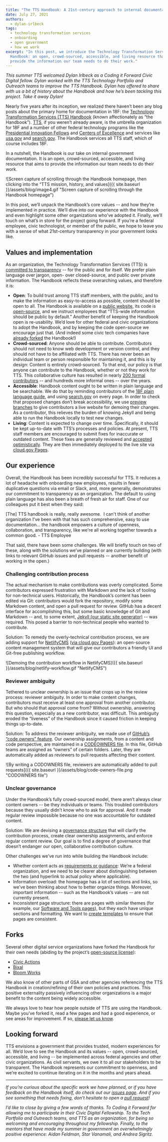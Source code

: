 ```yaml
---
title: "The TTS Handbook: A 21st-century approach to internal documentation"
date: July 27, 2021
authors:
  - dylan-irlbeck
tags:
  - technology transformation services
  - onboarding
  - open government
  - how we work
excerpt: "In this post, we introduce the Technology Transformation Services
  Handbook: an open, crowd-sourced, accessible, and living resource that aims to
  provide the information our team needs to do their work."
---
```

*This summer TTS welcomed Dylan Irlbeck as a Coding it Forward Civic Digital fellow. Dylan worked with the TTS Technology Portfolio and Outreach teams to improve the TTS Handbook. Dylan has offered to share with us a bit of history about the Handbook and how he’s been tackling this project. Take it away Dylan!*

Nearly five years after its inception, we realized there haven’t been any blog posts about the primary home for documentation in 18F: the [Technology Transformation Services (TTS) Handbook](https://handbook.tts.gsa.gov/) (known affectionately as “the Handbook”). [TTS](https://www.gsa.gov/about-us/organization/federal-acquisition-service/technology-transformation-services), if you weren’t already aware, is the umbrella organization for 18F and a number of other federal technology programs like the [Presidential Innovation Fellows](https://pif.gov/) and [Centers of Excellence](https://coe.gsa.gov/) and services like [usa.gov](https://www.usa.gov/) and [search.gov](https://search.gov/). The Handbook services all TTS staff, which of course includes 18F. 

In a nutshell, the Handbook is our take on internal government documentation. It is an open, crowd-sourced, accessible, and living resource that aims to provide the information our team needs to do their work.

![Screen capture of scrolling through the Handbook homepage, then clicking into the “TTS mission, history, and values]({{ site.baseurl }}/assets/blog/image4.gif "Screen capture of scrolling through the Handbook homepage")

In this post, we’ll unpack the Handbook’s core values -- and how they’re implemented in practice. We’ll dive into our experience with the Handbook and even highlight some other organizations who’ve adopted it. Finally, we’ll touch on what’s in store for the project going forward. If you’re a federal employee, civic technologist, or member of the public, we hope to leave you with a sense of what 21st-century transparency in your government looks like.

## Values and implementation

As an organization, the Technology Transformation Services (TTS) is [committed to transparency](https://handbook.tts.gsa.gov/tts-history/) -- for the public and for itself. We prefer plain language over jargon, open- over closed-source, and public over private information. The Handbook reflects these overarching values, and therefore it is: 

* **Open**: To build trust among TTS staff members, with the public, and to make the information as easy-to-access as possible, content should be open to all. The Handbook is available on a [public website](https://handbook.tts.gsa.gov/), its code is [open-source](https://github.com/18F/handbook), and we instruct employees that “TTS-wide information should be public by default.” Another benefit of keeping the Handbook open is re-usability. We’d love for other federal and civic organizations to adopt the Handbook, and by keeping the code open-source we encourage just that. (And indeed some civic tech companies have [already forked](#forks) the Handbook!)
* **Crowd-sourced**: Anyone should be able to contribute. Contributors should not need to know web development or version control, and they should not have to be affiliated with TTS. There has never been an individual team or person responsible for maintaining it, and this is by design: Content is entirely crowd-sourced. To that end, our policy is that anyone can contribute to the Handbook, whether or not they work for TTS. This collaborative culture has resulted in nearly [200 formal contributors](https://github.com/18F/handbook/graphs/contributors) -- and hundreds more informal ones -- over the years. 
* **Accessible**: Handbook content ought to be written in plain language and be searchable. We do that by reminding contributors of the [18F plain language guide](https://content-guide.18f.gov/our-approach/plain-language/), and using [search.gov](https://search.gov/) on every page. In order to check that proposed changes don’t break accessibility, we use [preview branches](https://federalist.18f.gov/documentation/previews/) to give contributors a live website for demoing their changes. As a contributor, this relieves the burden of knowing Jekyll and being able to run the Handbook locally to test new changes.
* **Living**: Content is expected to change over time. Specifically, it should be kept up-to-date with TTS’s processes and policies. At present, TTS staff members are encouraged to submit fixes for inaccurate or outdated content. These fixes are generally reviewed and [accepted optimistically](https://alexschroeder.ch/wiki/Optimistic_Merging). They are then immediately deployed to the live site via [cloud.gov Pages](https://federalist.18f.gov/). 

## Our experience

Overall, the Handbook has been incredibly successful for TTS. It reduces a lot of headache with onboarding new employees, results in fewer duplicative questions via email or Slack, and, more generally, demonstrates our commitment to transparency as an organization. The default to using plain language has also been a breath of fresh air for staff. One of our colleagues put it best when they said:

<div class="testimonial-blockquote">
[The] TTS handbook is really, really awesome.  I can't think of another organization I've been with that has such comprehensive, easy to use documentation… the handbook empowers a culture of openness, collaboration, and transparency, like we're all working together towards a common good.
<span>- TTS Employee </span>
</div>

That said, there have been some challenges. We will briefly touch on two of these, along with the solutions we’ve planned or are currently building (with links to relevant GitHub issues and pull requests -- another benefit of working in the open.)

### Challenging contribution process

The actual mechanism to make contributions was overly complicated. Some contributors expressed frustration with Markdown and the lack of tooling for non-technical users. Historically, the Handbook’s content has been edited via Git: contributors would fork the repository, modify some Markdown content, and open a pull request for review. GitHub has a decent interface for accomplishing this, but some basic knowledge of Git and Markdown -- and, to some extent, [Jekyll (our static site generator)](https://jekyllrb.com/) -- was required. This posed a barrier to non-technical people who wanted to contribute. 

Solution: To remedy the overly-technical contribution process, we are adding support for [NetlifyCMS](https://www.netlifycms.org/) ([via cloud.gov Pages](https://federalist.18f.gov/documentation/getting-started-with-netlify-cms/)): an open-source content management system that will give our contributors a friendly UI and Git-free publishing workflow.

![Demoing the contribution workflow in NetlifyCMS]({{ site.baseurl }}/assets/blog/netlify-workflow.gif "NetlifyCMS")

### Reviewer ambiguity

Tethered to unclear ownership is an issue that crops up in the review process: reviewer ambiguity. In order to make content changes, contributors must receive at least one approval from another contributor. But who should that approval come from? Without ownership, answering this question, especially as a new contributor, was difficult. This ambiguity eroded the “liveness” of the Handbook since it caused friction in keeping things up-to-date.

Solution: To address the reviewer ambiguity, we made use of [GitHub’s “code owners” feature](https://docs.github.com/en/github/creating-cloning-and-archiving-repositories/creating-a-repository-on-github/about-code-owners). Our ownership assignments, from a content and code perspective, are maintained in a [CODEOWNERS file](https://github.com/18F/handbook/blob/main/CODEOWNERS). In this file, GitHub teams are assigned as “owners” of certain folders. Later, they are automatically added as reviewers to pull requests affecting their content.

![By writing a CODOWNERS file, reviewers are automatically added to pull requests]({{ site.baseurl }}/assets/blog/code-owners-file.png "CODOWNERS file")

### Unclear governance

Under the Handbook’s fully crowd-sourced model, there aren’t always clear content owners -- be they individuals or teams. This troubled contributors because they usually didn’t know who to ask for approval. And it made regular review impossible because no one was accountable for outdated content.

Solution: We are devising a [governance structure](https://github.com/18F/handbook/issues?q=governance) that will clarify the contribution process, create clear ownership assignments, and enforce regular content review. Our goal is to find a degree of governance that doesn’t endanger our open, collaborative contribution culture.  

Other challenges we’ve run into while building the Handbook include: 

* Whether content acts as [requirements or guidance](https://github.com/18F/handbook/issues/2197): We’re a federal organization, and we need to be clearer about distinguishing between the two (and hyperlink to actual policy where applicable).
* Information overload: the homepage has a lot of sections and links, so we’ve been thinking about how to better organize things. Moreover, important information -- such as the Handbook’s values -- are not currently present.
* Inconsistent page structure: there are pages with similar themes (for example, our [Software and Tools pages](https://handbook.tts.gsa.gov/#software-and-tools)), but they each have unique sections and formatting. We want to [create templates](https://github.com/18F/handbook/issues/2266) to ensure that pages are consistent.

## Forks

Several other digital service organizations have forked the Handbook for their own needs (abiding by the project’s [open-source license](https://github.com/18F/handbook/blob/main/LICENSE.md)):

* [Civic Actions](https://handbook.civicactions.com/en/latest/README/) 
* [Bixal](https://techbook.bixal.com/en/latest/)
* [Bloom Works](https://bloom-handbook.readthedocs.io/en/latest/)

We also know of other parts of GSA and other agencies referencing the TTS Handbook in creation/refining of their own policies and practices. This positive externality passively influencing other organizations is a major benefit to the content being widely accessible.

We always love to hear how people outside of TTS are using the Handbook. Maybe you’ve forked it, read a few pages and had a good experience, or see areas for improvement. If so, [please let us know](https://github.com/18F/handbook/issues/new).

## Looking forward

TTS envisions a government that provides trusted, modern experiences for all. We’d love to see the Handbook and its values -- open, crowd-sourced, accessible, and living -- be implemented across federal agencies and other civic organizations. As civil servants, we owe it to all our stakeholders to be transparent. The Handbook represents our commitment to openness, and we’re excited to continue iterating on it in the months and years ahead.

- - -

*If you’re curious about the specific work we have planned, or if you have feedback on the Handbook itself, do check out our [issues page](https://github.com/18F/handbook/issues). And if you see something that needs fixing, don’t hesitate to open a [pull request](https://github.com/18F/handbook/pulls)!*

*I’d like to close by giving a few words of thanks. To Coding it Forward for allowing me to participate in their Civic Digital Fellowship. To the Tech Portfolio and Outreach teams, and TTS as an organization, for being so welcoming and encouraging throughout my fellowship. Finally, to the mentors that have made my summer in government an overwhelmingly positive experience: Aidan Feldman, Star Vanamali, and Andrea Sigritz.*
